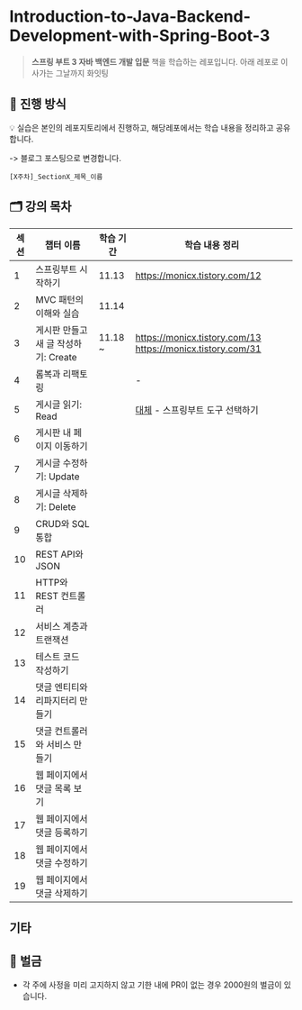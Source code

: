 # Introduction-to-Java-Backend-Development-with-Spring-Boot-3

> **스프링 부트 3 자바 백엔드 개발 입문** 책을 학습하는 레포입니다.
> 아래 레포로 이사가는 그날까지 화잇팅
> 
## 📜 진행 방식
💡 실습은 본인의 레포지토리에서 진행하고, 해당레포에서는 학습 내용을 정리하고 공유합니다.

-> 블로그 포스팅으로 변경합니다. 
```
[X주차]_SectionX_제목_이름
```

## 🗂️ 강의 목차

| 섹션  | 챕터 이름                    | 학습 기간 | 학습 내용 정리 |
| --- | ------------------------ | ----- | -------- |
| 1   | 스프링부트 시작하기               | 11.13 |   https://monicx.tistory.com/12       |
| 2   | MVC 패턴의 이해와 실습           | 11.14 |          |
| 3   | 게시판 만들고 새 글 작성하기: Create |  11.18 ~    |   https://monicx.tistory.com/13 https://monicx.tistory.com/31      |
| 4   | 롬복과 리팩토링                 |       |   -       |
| 5   | 게시글 읽기: Read             |       |   [대체](https://monicx.tistory.com/26) - 스프링부트 도구 선택하기      |
| 6   | 게시판 내 페이지 이동하기           |       |          |
| 7   | 게시글 수정하기: Update         |       |          |
| 8   | 게시글 삭제하기: Delete         |       |          |
| 9   | CRUD와 SQL 통합             |       |          |
| 10  | REST API와 JSON           |       |          |
| 11  | HTTP와 REST 컨트롤러          |       |          |
| 12  | 서비스 계층과 트랜잭션             |       |          |
| 13  | 테스트 코드 작성하기              |       |          |
| 14  | 댓글 엔티티와 리파지터리 만들기        |       |          |
| 15  | 댓글 컨트롤러와 서비스 만들기         |       |          |
| 16  | 웹 페이지에서 댓글 목록 보기         |       |          |
| 17  | 웹 페이지에서 댓글 등록하기          |       |          |
| 18  | 웹 페이지에서 댓글 수정하기          |       |          |
| 19  | 웹 페이지에서 댓글 삭제하기          |       |          |


## 기타

## 💸 벌금
- 각 주에 사정을 미리 고지하지 않고 기한 내에 PR이 없는 경우 2000원의 벌금이 있습니다.

